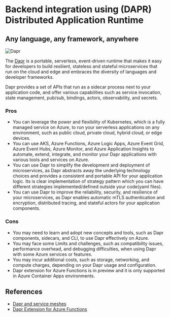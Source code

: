 # Backend integration using (DAPR) Distributed Application Runtime

## Any language, any framework, anywhere

![Dapr](https://docs.dapr.io/images/overview.png)

The [Dapr](https://github.com/dapr/community/blob/master/README.md) is a portable, serverless, event-driven runtime that makes it easy for developers to build resilient, stateless and stateful microservices that run on the cloud and edge and embraces the diversity of languages and developer frameworks.

Dapr provides a set of APIs that run as a sidecar process next to your application code, and offer various capabilities such as service invocation, state management, pub/sub, bindings, actors, observability, and secrets.

### Pros

- You can leverage the power and flexibility of Kubernetes, which is a fully managed service on Azure, to run your serverless applications on any environment, such as public cloud, private cloud, hybrid cloud, or edge devices.
- You can use AKS, Azure Functions, Azure Logic Apps, Azure Event Grid, Azure Event Hubs, Azure Monitor, and Azure Application Insights to automate, extend, integrate, and monitor your Dapr applications with various tools and services on Azure.
- You can use Dapr to simplify the development and deployment of microservices, as Dapr abstracts away the underlying technology choices and provides a consistent and portable API for your application logic. Its is clear implementation of strategy pattern which you can have different strategies implemented/defined outside your code(yaml files).
- You can use Dapr to improve the reliability, security, and resilience of your microservices, as Dapr enables automatic mTLS authentication and encryption, distributed tracing, and stateful actors for your application components.

### Cons

- You may need to learn and adopt new concepts and tools, such as Dapr components, sidecars, and CLI, to use Dapr effectively on Azure.
- You may face some Limits and challenges, such as compatibility issues, performance overhead, and debugging difficulties, when using Dapr with some Azure services or features.
- You may incur additional costs, such as storage, networking, and compute charges, depending on your Dapr usage and configuration.
- Dapr extension for Azure Functions is in preview and it is only supported in Azure Container Apps environments.

## References

- [Dapr and service meshes](https://docs.dapr.io/concepts/service-mesh/)
- [Dapr Extension for Azure Functions](https://learn.microsoft.com/en-us/azure/azure-functions/functions-bindings-dapr?tabs=in-process%2Cpreview-bundle-v4x%2Cbicep1&pivots=programming-language-csharp)
